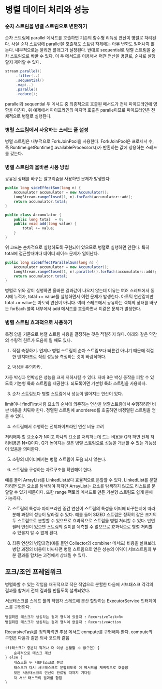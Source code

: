 # 병렬 데이터 처리와 성능
### 순차 스트림을 병렬 스트림으로 변환하기

순차 스트림에 parallel 메서드를 호출하면 기존의 함수형 리듀싱 연산이 병렬로 처리된다.
사실 순차 스트림에 parallel을 호출해도 스트림 자체에는 아무 변화도 일어나지 않는다. 
내부적으로는 불리언 플래그가 설정된다. 반대로 sequential로 병렬 스트림을 순차 스트림으로 
바꿀 수 있다. 이 두 메서드를 이용해서 어떤 연산을 병렬로, 순차로 실행할지 제어할 수 있다.
```java
stream.parallel()
     .filter(..)
     .sequential()
     .map(..)
     .paralle()
     .reduce();
```
parallel과 sequential 두 메서드 중 최종적으로 호출된 메서드가 전체 파이프라인에 영향을 미친다.
위 예제에서 파이프라인의 마지막 호출은 paralle이므로 파이프라인은 전체적으로 병렬로 실행된다.


### 병렬 스트림에서 사용하는 스레드 풀 설정

병렬 스트림은 내부적으로 ForkJoinPool을 사용한다. ForkJoinPool은 프로세서 수, 즉 Runtime.getRuntime().availableProcessors()가
반환하는 값에 상응하는 스레드를 갖는다.

### 병렬 스트림의 올바른 사용 방법

공유된 상태를 바꾸는 알고리즘을 사용하면 문제가 발생한다.

```java
public long sideEffectSum(long n) {
    Accumulator accumulator = new Accumulator();
    LongStream.rangeClosed(1, n).forEach(accumulator::add);
    return accumulator.total;
}

public class Accumulator {
    public long total  = 0;
    public void add(long value) {
        total += value;
    }
}
```

위 코드는 순차적으로 실행하도록 구현되어 있으므로 병렬로 실행하면 안된다. 특히 total에 
접근할때마다 데이터 레이스 문제가 일어난다.

```java
public long sideEffectParallelSum(long n) {
    Accumulator accumulator = new Accumulator();
    LongStream.rangeClosed(1, n).parallel().forEach(accumulator::add);
    return accumulator.total;
}
```

병렬로 위와 같이 실행하면 올바른 결과값이 나오지 않는데 이유는 여러 스레드에서 동시에 누적자, 
total += value를 실행하면서 이런 문제가 발생한다. 아토믹 연산같지만 total += value는 아토믹
연산이 아니다. 여러 스레드에서 공유하는 객체의 상태를 바꾸는 forEach 블록 내부에서 add 메서드를
호출하면서 이같은 문제가 발생한다.

### 병렬 스트림 효과적으로 사용하기

특정 양을 기준으로 병렬 스트림 사용을 결정하는 것은 적절하지 않다. 아래와 같은 약간의 수량적 힌트가 도움이 될 때도 있다.

1) 직접 측정하기. 언제나 병렬 스트림이 순차 스트림보다 빠른건 아니기 때문에 적절한 벤치마크로 직접
성능을 측정하는 것이 바람직하다.

2) 박싱을 주의하라.

자동 박싱과 언박싱은 성능을 크게 저하시킬 수 있다. 자바 8은 박싱 동작을 피할 수 있도록 기본형 특화 스트림을 제공한다.
되도록이면 기본형 특화 스트림을 사용하자.

3) 순차 스트림보다 병렬 스트림에서 성능이 떨어지는 연산이 있다.

limit이나 findFirst처럼 요소의 순서에 의존하는 연산을 병렬스트림에서 수행하려면 비싼 비용을 치뤄야 한다.
정렬된 스트림에 unordered를 호출하면 비정렬된 스트림을 얻을 수 있다.

4) 스트림에서 수행하는 전체파이프라인 연산 비용 고려

처리해야 할 요소수가 N이고 하나의 요소를 처리하는데 드는 비용을 Q라 하면 전체 처리비용은 N*Q이다.
Q가 높아지는 것은 병렬 스트림으로 성능을 개선할 수 있는 가능성이 있음을 의미한다.

5) 소량의 데이터에서는 병렬 스트림이 도움 되지 않는다.

6) 스트림을 구성하는 자료구조를 확인해야 한다.

예를 들어 ArrayList를 LinkedList보다 효율적으로 분할할 수 있다. LinkedList를 분할하려면
모든 요소를 탐색해야 하지만 ArrayList는 요소를 탐색하지 않고도 리스트를 분할할 수 있기 때문이다.
또한 range 팩토리 메서드로 만든 기본형 스트림도 쉽게 분해 가능하다.

7) 스트림의 특성과 파이프라인 중간 연산이 스트림의 특성을 어떠헤 바꾸는지에 따라 분해 과정의 성능이
달라질 수 있다. 예를 들어 SIZED 스트림은 정확히 같은 크기의 두 스트림으로 분할할 수 있으므로 효과적으로
스트림을 병렬 처리할 수 있다. 반면 필터 연산이 있으면 스트림의 길이를 예측할 수 없으므로
효과적으로 병렬 처리할 수 있을지 알 수 없게 된다.

8) 최종 연산의 병합과정(예를 들면 Collector의 combiner 메서드) 비용을 살펴보라. 병합 과정의
비용이 비싸다면 병렬 스트림으로 얻은 성능의 이익이 서브스트림의 부분 결과를 합치는 과정에서
상쇄될 수 있다.  


## 포크/조인 프레임워크

병렬화할 수 있는 작업을 재귀적으로 작은 작업으로 분할한 다음에 서브태스크 각각의 결과를 합쳐서
전체 결과를 만들도록 설계되었다.

서브태스크를 스레드 풀의 작업자 스레드에 분산 할당하는 ExecutorService 인터페이스를 구현한다.
```
병렬화된 태스크가 생성하는 결과 형식이 있을때 : RecursiveTask<R>
병렬화된 태스크가 생성하는 결과 형식이 없을때 : RecursiveAction
```
RecursiveTask를 정의하려면 추상 메서드 compute를 구현해야 한다.
compute의 구현은 다음과 같은 의사 코드와 같음
```
if(태스크가 충분히 작거나 더 이상 분할할 수 없으면) {
    순차적으로 태스크 계산
} else {
    태스크를 두 서브태스크로 분할
    태스크가 다시 서브태스크로 분할되도록 이 메서드를 재귀적으로 호출함
    모든 서브태스크의 연산이 완료될 때까지 기다림
    각 서브 태스크의 결과를 합침
}
```
